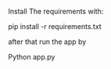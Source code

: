 Install The requirements with:

pip install -r requirements.txt

after that run the app by 

Python app.py